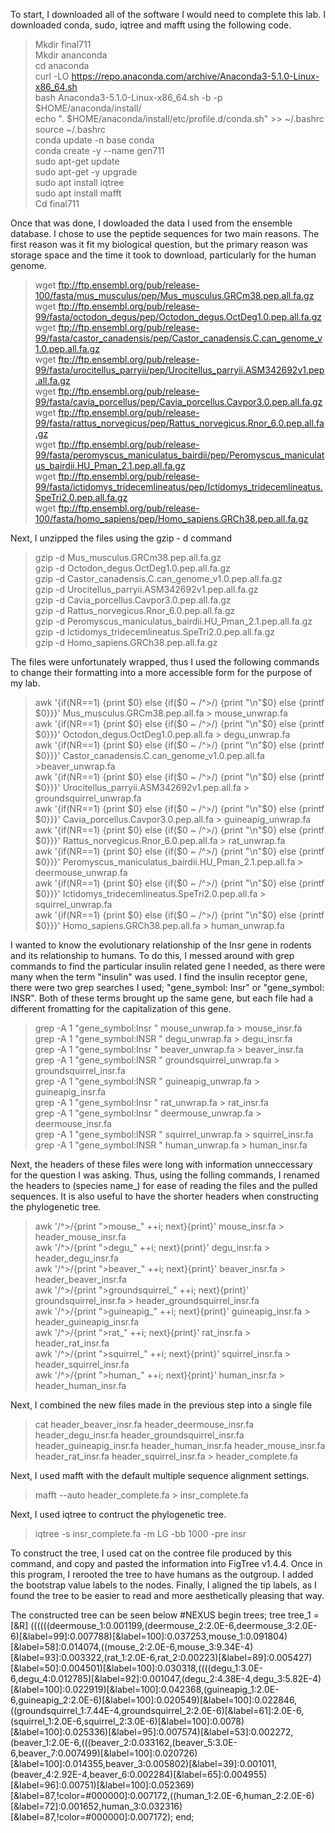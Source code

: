 To start, I downloaded all of the software I would need to complete this lab. I downloaded conda, sudo, iqtree and mafft using the following code.
> Mkdir final711  
> Mkdir ananconda  
> cd anaconda  
> curl -LO https://repo.anaconda.com/archive/Anaconda3-5.1.0-Linux-x86_64.sh   
> bash Anaconda3-5.1.0-Linux-x86_64.sh -b -p $HOME/anaconda/install/  
> echo ". $HOME/anaconda/install/etc/profile.d/conda.sh" >> ~/.bashrc  
> source ~/.bashrc  
> conda update -n base conda   
> conda create -y --name gen711  
> sudo apt-get update  
> sudo apt-get -y upgrade  
> sudo apt install iqtree  
> sudo apt install mafft  
> Cd final711  

Once that was done, I dowloaded the data I used from the ensemble database. I chose to use the peptide sequences for two main reasons. The first reason was it fit my biological question, but the primary reason was storage space and the time it took to download, particularly for the human genome. 
> wget ftp://ftp.ensembl.org/pub/release-100/fasta/mus_musculus/pep/Mus_musculus.GRCm38.pep.all.fa.gz  
> wget ftp://ftp.ensembl.org/pub/release-99/fasta/octodon_degus/pep/Octodon_degus.OctDeg1.0.pep.all.fa.gz  
> wget ftp://ftp.ensembl.org/pub/release-99/fasta/castor_canadensis/pep/Castor_canadensis.C.can_genome_v1.0.pep.all.fa.gz  
> wget ftp://ftp.ensembl.org/pub/release-99/fasta/urocitellus_parryii/pep/Urocitellus_parryii.ASM342692v1.pep.all.fa.gz  
> wget ftp://ftp.ensembl.org/pub/release-99/fasta/cavia_porcellus/pep/Cavia_porcellus.Cavpor3.0.pep.all.fa.gz  
> wget ftp://ftp.ensembl.org/pub/release-99/fasta/rattus_norvegicus/pep/Rattus_norvegicus.Rnor_6.0.pep.all.fa.gz  
> wget ftp://ftp.ensembl.org/pub/release-99/fasta/peromyscus_maniculatus_bairdii/pep/Peromyscus_maniculatus_bairdii.HU_Pman_2.1.pep.all.fa.gz  
> wget ftp://ftp.ensembl.org/pub/release-99/fasta/ictidomys_tridecemlineatus/pep/Ictidomys_tridecemlineatus.SpeTri2.0.pep.all.fa.gz  
> wget ftp://ftp.ensembl.org/pub/release-100/fasta/homo_sapiens/pep/Homo_sapiens.GRCh38.pep.all.fa.gz  
 
 Next, I unzipped the files using the gzip - d command
> gzip -d Mus_musculus.GRCm38.pep.all.fa.gz  
> gzip -d Octodon_degus.OctDeg1.0.pep.all.fa.gz  
> gzip -d Castor_canadensis.C.can_genome_v1.0.pep.all.fa.gz  
> gzip -d Urocitellus_parryii.ASM342692v1.pep.all.fa.gz  
> gzip -d Cavia_porcellus.Cavpor3.0.pep.all.fa.gz  
> gzip -d Rattus_norvegicus.Rnor_6.0.pep.all.fa.gz  
> gzip -d Peromyscus_maniculatus_bairdii.HU_Pman_2.1.pep.all.fa.gz  
> gzip -d Ictidomys_tridecemlineatus.SpeTri2.0.pep.all.fa.gz  
> gzip -d Homo_sapiens.GRCh38.pep.all.fa.gz  
 
 The files were unfortunately wrapped, thus I used the following commands to change their formatting into a more accessible form for the purpose of my lab.
> awk '{if(NR==1) {print $0} else {if($0 ~ /^>/) {print "\n"$0} else {printf $0}}}' Mus_musculus.GRCm38.pep.all.fa > mouse_unwrap.fa  
> awk '{if(NR==1) {print $0} else {if($0 ~ /^>/) {print "\n"$0} else {printf $0}}}' Octodon_degus.OctDeg1.0.pep.all.fa > degu_unwrap.fa  
> awk '{if(NR==1) {print $0} else {if($0 ~ /^>/) {print "\n"$0} else {printf $0}}}' Castor_canadensis.C.can_genome_v1.0.pep.all.fa >beaver_unwrap.fa  
> awk '{if(NR==1) {print $0} else {if($0 ~ /^>/) {print "\n"$0} else {printf $0}}}' Urocitellus_parryii.ASM342692v1.pep.all.fa > groundsquirrel_unwrap.fa  
> awk '{if(NR==1) {print $0} else {if($0 ~ /^>/) {print "\n"$0} else {printf $0}}}' Cavia_porcellus.Cavpor3.0.pep.all.fa > guineapig_unwrap.fa  
> awk '{if(NR==1) {print $0} else {if($0 ~ /^>/) {print "\n"$0} else {printf $0}}}' Rattus_norvegicus.Rnor_6.0.pep.all.fa > rat_unwrap.fa  
> awk '{if(NR==1) {print $0} else {if($0 ~ /^>/) {print "\n"$0} else {printf $0}}}' Peromyscus_maniculatus_bairdii.HU_Pman_2.1.pep.all.fa > deermouse_unwrap.fa  
> awk '{if(NR==1) {print $0} else {if($0 ~ /^>/) {print "\n"$0} else {printf $0}}}' Ictidomys_tridecemlineatus.SpeTri2.0.pep.all.fa > squirrel_unwrap.fa  
> awk '{if(NR==1) {print $0} else {if($0 ~ /^>/) {print "\n"$0} else {printf $0}}}' Homo_sapiens.GRCh38.pep.all.fa > human_unwrap.fa  
 
I wanted to know the evolutionary relationship of the Insr gene in rodents and its relationship to humans. To do this, I messed around with grep commands to find the particular insulin related gene I needed, as there were many when the term "insulin" was used. I find the insulin receptor gene, there were two grep searches I used; "gene_symbol: Insr" or "gene_symbol: INSR". Both of these terms brought up the same gene, but each file had a different fromatting for the capitalization of this gene.
> grep -A 1 "gene_symbol:Insr " mouse_unwrap.fa > mouse_insr.fa  
> grep -A 1 "gene_symbol:INSR " degu_unwrap.fa > degu_insr.fa  
> grep -A 1 "gene_symbol:Insr " beaver_unwrap.fa > beaver_insr.fa  
> grep -A 1 "gene_symbol:INSR " groundsquirrel_unwrap.fa > groundsquirrel_insr.fa  
> grep -A 1 "gene_symbol:INSR " guineapig_unwrap.fa > guineapig_insr.fa  
> grep -A 1 "gene_symbol:Insr " rat_unwrap.fa > rat_insr.fa  
> grep -A 1 "gene_symbol:Insr " deermouse_unwrap.fa > deermouse_insr.fa  
> grep -A 1 "gene_symbol:INSR " squirrel_unwrap.fa > squirrel_insr.fa  
> grep -A 1 "gene_symbol:INSR " human_unwrap.fa > human_insr.fa  
 
 Next, the headers of these files were long with information unneccessary for the question I was asking. Thus, using the folling commands, I renamed the headers to (species name_) for ease of reading the files and the pulled sequences. It is also useful to have the shorter headers when constructing the phylogenetic tree.
> awk '/^>/{print ">mouse_" ++i; next}{print}' mouse_insr.fa > header_mouse_insr.fa  
> awk '/^>/{print ">degu_" ++i; next}{print}' degu_insr.fa > header_degu_insr.fa  
> awk '/^>/{print ">beaver_" ++i; next}{print}' beaver_insr.fa > header_beaver_insr.fa  
> awk '/^>/{print ">groundsquirrel_" ++i; next}{print}' groundsquirrel_insr.fa > header_groundsquirrel_insr.fa  
> awk '/^>/{print ">guineapig_" ++i; next}{print}' guineapig_insr.fa > header_guineapig_insr.fa  
> awk '/^>/{print ">rat_" ++i; next}{print}' rat_insr.fa > header_rat_insr.fa  
> awk '/^>/{print ">squirrel_" ++i; next}{print}' squirrel_insr.fa > header_squirrel_insr.fa  
> awk '/^>/{print ">human_" ++i; next}{print}' human_insr.fa > header_human_insr.fa  
 
Next, I combined the new files made in the previous step into a single file
> cat header_beaver_insr.fa header_deermouse_insr.fa header_degu_insr.fa header_groundsquirrel_insr.fa header_guineapig_insr.fa header_human_insr.fa header_mouse_insr.fa header_rat_insr.fa header_squirrel_insr.fa > header_complete.fa   

Next, I used mafft with the default multiple sequence alignment settings.
> mafft --auto header_complete.fa > insr_complete.fa  
 
Next, I used iqtree to contruct the phylogenetic tree.
> iqtree -s insr_complete.fa -m LG -bb 1000 -pre insr  

To construct the tree, I used cat on the contree file produced by this command, and copy and pasted the information into FigTree v1.4.4. Once in this program, I rerooted the tree to have humans as the outgroup. I added the bootstrap value labels to the nodes. Finally, I aligned the tip labels, as I found the tree to be easier to read and more aesthetically pleasing that way.

The constructed tree can be seen below
#NEXUS
begin trees;
	tree tree_1 = [&R] ((((((deermouse_1:0.001199,(deermouse_2:2.0E-6,deermouse_3:2.0E-6)[&label=99]:0.007788)[&label=100]:0.037253,mouse_1:0.091804)[&label=58]:0.014074,((mouse_2:2.0E-6,mouse_3:9.34E-4)[&label=93]:0.003322,(rat_1:2.0E-6,rat_2:0.00223)[&label=89]:0.005427)[&label=50]:0.004501)[&label=100]:0.030318,((((degu_1:3.0E-6,degu_4:0.012785)[&label=92]:0.001047,(degu_2:4.38E-4,degu_3:5.82E-4)[&label=100]:0.022919)[&label=100]:0.042368,(guineapig_1:2.0E-6,guineapig_2:2.0E-6)[&label=100]:0.020549)[&label=100]:0.022846,((groundsquirrel_1:7.44E-4,groundsquirrel_2:2.0E-6)[&label=61]:2.0E-6,(squirrel_1:2.0E-6,squirrel_2:3.0E-6)[&label=100]:0.0078)[&label=100]:0.025336)[&label=95]:0.007574)[&label=53]:0.002272,(beaver_1:2.0E-6,(((beaver_2:0.033162,(beaver_5:3.0E-6,beaver_7:0.007499)[&label=100]:0.020726)[&label=100]:0.014355,beaver_3:0.005802)[&label=39]:0.001011,(beaver_4:2.92E-4,beaver_6:0.002284)[&label=65]:0.004955)[&label=96]:0.00751)[&label=100]:0.052369)[&label=87,!color=#000000]:0.007172,((human_1:2.0E-6,human_2:2.0E-6)[&label=72]:0.001652,human_3:0.032316)[&label=87,!color=#000000]:0.007172);
end;

